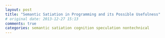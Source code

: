 ```yaml
---
layout: post
title: "Semantic Satiation in Programming and its Possible Usefulness"
# original date: 2013-12-27 15:13
comments: true
categories: semantic satiation cognition speculation nontechnical
---
```


